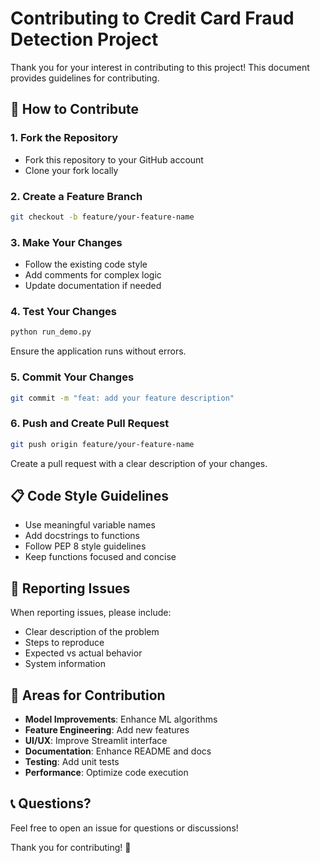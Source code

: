 # Contributing to Credit Card Fraud Detection Project

Thank you for your interest in contributing to this project! This document provides guidelines for contributing.

## 🚀 How to Contribute

### 1. Fork the Repository
- Fork this repository to your GitHub account
- Clone your fork locally

### 2. Create a Feature Branch
```bash
git checkout -b feature/your-feature-name
```

### 3. Make Your Changes
- Follow the existing code style
- Add comments for complex logic
- Update documentation if needed

### 4. Test Your Changes
```bash
python run_demo.py
```
Ensure the application runs without errors.

### 5. Commit Your Changes
```bash
git commit -m "feat: add your feature description"
```

### 6. Push and Create Pull Request
```bash
git push origin feature/your-feature-name
```
Create a pull request with a clear description of your changes.

## 📋 Code Style Guidelines

- Use meaningful variable names
- Add docstrings to functions
- Follow PEP 8 style guidelines
- Keep functions focused and concise

## 🐛 Reporting Issues

When reporting issues, please include:
- Clear description of the problem
- Steps to reproduce
- Expected vs actual behavior
- System information

## 🎯 Areas for Contribution

- **Model Improvements**: Enhance ML algorithms
- **Feature Engineering**: Add new features
- **UI/UX**: Improve Streamlit interface
- **Documentation**: Enhance README and docs
- **Testing**: Add unit tests
- **Performance**: Optimize code execution

## 📞 Questions?

Feel free to open an issue for questions or discussions!

Thank you for contributing! 🎉 
